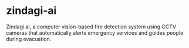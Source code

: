 # zindagi-ai
Zindagi.ai, a computer vision-based fire detection system using CCTV cameras that automatically alerts emergency services and guides people during evacuation.
